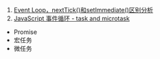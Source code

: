 1. [Event Loop，nextTick()和setImmediate()区别分析](https://zhuanlan.zhihu.com/p/33090541)
2. [JavaScript 事件循环 - task and microtask](https://www.cnblogs.com/dong-xu/p/7000139.html)

- Promise
- 宏任务
- 微任务